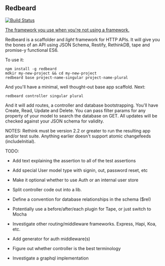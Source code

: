 ## Redbeard
[![Build Status](https://travis-ci.org/Prismatik/redbeard.svg)](https://travis-ci.org/Prismatik/redbeard)

[The framework you use when you're not using a framework.](http://ozwords.org/?p=3240)

Redbeard is a scaffolder and _light_ framework for HTTP APIs. It will give you the bones of an API using JSON Schema, Restify, RethinkDB, tape and promise-y functional ES6.

To use it:

```
npm install -g redbeard
mdkir my-new-project && cd my-new-project
redbeard base project-name-singular project-name-plural
```

And you'll have a minimal, well thought-out base app scaffold. Next:

```
redbeard controller singular plural
```

And it will add routes, a controller and database bootstrapping. You'll have Create, Read, Update and Delete. You can pass filter params for any property of your model to search the database on GET. All updates will be checked against your JSON schema for validity.

NOTES:
Rethink must be version 2.2 or greater to run the resulting app and/or test suite. Anything earlier doesn't support atomic changefeeds (includeInitial).

TODO:

* Add text explaining the assertion to all of the test assertions
* Add special User model type with signin, out, password reset, etc
* Make it optional whether to use Auth or an internal user store

* Split controller code out into a lib.
* Define a convention for database relationships in the schema ($rel)
* Potentially use a before/after/each plugin for Tape, or just switch to Mocha
* Investigate other routing/middleware frameworks. Express, Hapi, Koa, etc.
* Add generator for auth middleware(s)
* Figure out whether controller is the best terminology
* Investigate a graphql implementation
